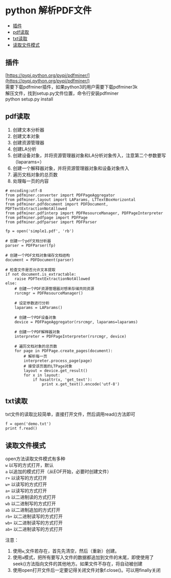 # python 解析PDF文件

* [插件](#插件)
* [pdf读取](#pdf读取)
* [txt读取](#txt读取)
* [读取文件模式](#读取文件模式)

## 插件
[https://pypi.python.org/pypi/pdfminer/](https://pypi.python.org/pypi/pdfminer/)  
需要下载pdfminer插件，如果python3的用户需要下载pdfminer3k  
解压文件，找到setup.py文件位置，命令行安装pdfminer  
python setup.py install  

## pdf读取
1. 创建文本分析器
2. 创建文本对象
3. 创建资源管理器
4. 创建LA分析
5. 创建设备对象，并将资源管理器对象和LA分析对象传入，注意第二个参数要写（laparams=）
6. 创建一个解释器对象，并将资源管理器对象和设备对象传入
7. 遍历文档对象的总页数
8. 处理每一页的内容
```
# encoding:utf-8
from pdfminer.converter import PDFPageAggregator
from pdfminer.layout import LAParams, LTTextBoxHorizontal
from pdfminer.pdfdocument import PDFDocument, PDFTextExtractionNotAllowed
from pdfminer.pdfinterp import PDFResourceManager, PDFPageInterpreter
from pdfminer.pdfpage import PDFPage
from pdfminer.pdfparser import PDFParser

fp = open('simple1.pdf', 'rb')

# 创建一个pdf文档分析器
parser = PDFParser(fp)

# 创建一个PDF文档对象储存文档结构
document = PDFDocument(parser)

# 检查文件是否允许文本提取
if not document.is_extractable:
    raise PDFTextExtractionNotAllowed
else:
    # 创建一个PDF资源管理器对想来存储共同资源
    rsrcmgr = PDFResourceManager()

    # 设定参数进行分析
    laparams = LAParams()

    # 创建一个PDF设备对象
    device = PDFPageAggregator(rsrcmgr, laparams=laparams)

    # 创建一个PDF解释器对象
    interpreter = PDFPageInterpreter(rsrcmgr, device)

    # 遍历文档对象的总页数
    for page in PDFPage.create_pages(document):
        # 解析每一页
        interpreter.process_page(page)
        # 接受该页面的LTPage对象
        layout = device.get_result()
        for x in layout:
            if hasattr(x, 'get_text'):
                print x.get_text().encode('utf-8')
```

## txt读取
txt文件的读取比较简单，直接打开文件，然后调用read()方法即可
```
f = open('demo.txt')
print f.read()
```

## 读取文件模式
open方法读取文件模式有多种  
`w`                       以写的方式打开，默认  
`a`                       以追加的模式打开（从EOF开始，必要时创建文件）  
`r+`                      以读写的方式打开  
`w+`                      以读写的方式打开  
`a+`                      以读写的方式打开  
`rb`                      以二进制读的方式打开  
`wb`                      以二进制写的方式打开  
`ab`                      以二进制追加的方式打开  
`rb+`                     以二进制读写的方式打开  
`wb+`                     以二进制读写的方式打开  
`ab+`                     以二进制读写的方式打开  

注意：
1. 使用`w`,文件若存在，首先先清空，然后（重新）创建。
2. 使用`a`模式，把所有要写入文件的数据都追加到文件的末尾，即使使用了seek()方法指向文件的其他地方。如果文件不存在，将自动被创建
3. 使用open打开文件后一定要记得关闭文件对象f.close()。可以用finally关闭